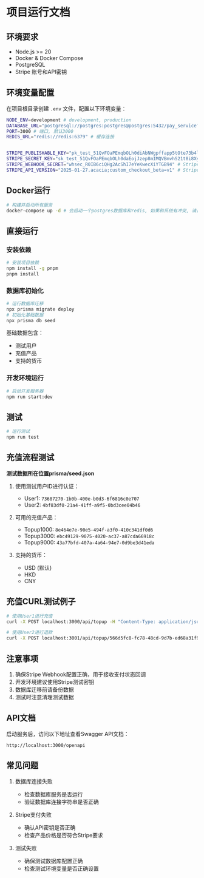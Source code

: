 # 项目运行文档

## 环境要求

- Node.js >= 20
- Docker & Docker Compose
- PostgreSQL
- Stripe 账号和API密钥

## 环境变量配置

在项目根目录创建 `.env` 文件，配置以下环境变量：

```bash
NODE_ENV=development # development, production
DATABASE_URL="postgresql://postgres:postgres@postgres:5432/pay_service?schema=public"
PORT=3000 # 端口, 默认3000
REDIS_URL="redis://redis:6379" # 缓存连接


STRIPE_PUBLISHABLE_KEY="pk_test_51QvFOaPEmqbOLh0diAbNWgpffapp5tOte73b4lcaDa1rCLvBYQceRlIqUyb0qoMw7dwG7Q4j2MpJDt8p91jFDhvD003FTZe2dX"
STRIPE_SECRET_KEY="sk_test_51QvFOaPEmqbOLh0daEojJzep8mIMQVBmvhS21t8i8XyyeesdtsqYxS9cpl2hBDueRK3ywIAylLG2AWjwUC68IR4i00nqt7QwKs" # Stripe 密钥
STRIPE_WEBHOOK_SECRET="whsec_R0IB6ciQHg2AcShI7eYeKwecXiYTGB94" # Stripe 签名密钥
STRIPE_API_VERSION="2025-01-27.acacia;custom_checkout_beta=v1" # Stripe 版本, 默认2025-01-27.acacia, 如需要启用ui_mode=custom需要指定为2025-01-27.acacia;custom_checkout_beta=v1
```

## Docker运行

```bash
# 构建并启动所有服务
docker-compose up -d # 会启动一个postgres数据库和redis, 如果和系统有冲突, 请自行修改docker-compose.yml以及.env文件对应的postgres和redis的配置
```

## 直接运行

### 安装依赖

```bash
# 安装项目依赖
npm install -g pnpm
pnpm install
```

### 数据库初始化

```bash
# 运行数据库迁移
npx prisma migrate deploy
# 初始化基础数据
npx prisma db seed
```

基础数据包含：

- 测试用户
- 充值产品
- 支持的货币

### 开发环境运行

```bash
# 启动开发服务器
npm run start:dev
```

## 测试

```bash
# 运行测试
npm run test
```

## 充值流程测试

**测试数据所在位置prisma/seed.json**

1. 使用测试用户ID进行认证：

   - User1: `73687270-1b0b-400e-b0d3-6f6816c0e707`
   - User2: `4bf83df0-21a4-41ff-a9f5-0bd3cee04b46`

2. 可用的充值产品：

   - Topup1000: `8e464e7e-90e5-494f-a3f0-410c341df0d6`
   - Topup3000: `ebc49129-9075-4020-ac37-a87cda66918c`
   - Topup9000: `43a77bfd-407a-4a64-94e7-0d9be3d41eda`

3. 支持的货币：
   - USD (默认)
   - HKD
   - CNY

## 充值CURL测试例子

```bash
# 使用User1进行充值
curl -X POST localhost:3000/api/topup -H "Content-Type: application/json" -H "Authorization: 73687270-1b0b-400e-b0d3-6f6816c0e707" -d '{"uiMode": "hosted", "callbackUrl": "http://localhost:3000", "cancelUrl": "http://localhost:3000", "products": [{"id": "8e464e7e-90e5-494f-a3f0-410c341df0d6", "quantity": 2}], "currencyCode": "CNY"}'

# 使用User2进行退款
curl -X POST localhost:3001/api/topup/566d5fc8-fc78-48cd-9d7b-ed68a31f9820/refund -H "Content-Type: application/json" -H "Authorization: 73687270-1b0b-400e-b0d3-6f6816c0e707" -d '{"amount": "100"}'
```

## 注意事项

1. 确保Stripe Webhook配置正确，用于接收支付状态回调
2. 开发环境建议使用Stripe测试密钥
3. 数据库迁移前请备份数据
4. 测试时注意清理测试数据

## API文档

启动服务后，访问以下地址查看Swagger API文档：

```
http://localhost:3000/openapi
```

## 常见问题

1. 数据库连接失败

   - 检查数据库服务是否运行
   - 验证数据库连接字符串是否正确

2. Stripe支付失败

   - 确认API密钥是否正确
   - 检查产品价格是否符合Stripe要求

3. 测试失败
   - 确保测试数据库配置正确
   - 检查测试环境变量是否正确设置
